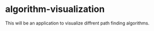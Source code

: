 # algorithm-visualization
This will be an application to visualize diffrent path finding algorithms.
